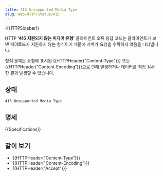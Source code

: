 ```yaml
---
title: 415 Unsupported Media Type
slug: Web/HTTP/Status/415
---
```


{{HTTPSidebar}}

HTTP **'415 지원되지 않는 미디어 유형'** 클라이언트 오류 응답 코드는 클라이언트가 보낸 페이로드가 지원하지 않는 형식이기 때문에 서버가 요청을 수락하지 않음을 나타냅니다.

형식 문제는 요청에 표시된 {{HTTPHeader("Content-Type")}} 또는 {{HTTPHeader("Content-Encoding")}}으로 인해 발생하거나 데이터를 직접 검사한 결과 발생할 수 있습니다.

## 상태

```
415 Unsupported Media Type
```

## 명세

{{Specifications}}

## 같이 보기

- {{HTTPHeader("Content-Type")}}
- {{HTTPHeader("Content-Encoding")}}
- {{HTTPHeader("Accept")}}